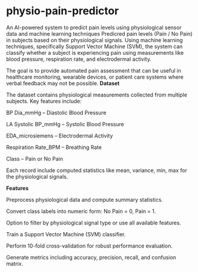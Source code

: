 # physio-pain-predictor
An AI-powered system to predict pain levels using physiological sensor data and machine learning techniques
Predicred pain levels (Pain / No Pain) in subjects based on their physiological signals. Using machine learning techniques, specifically Support Vector Machine (SVM), the system can classify whether a subject is experiencing pain using measurements like blood pressure, respiration rate, and electrodermal activity.

The goal is to provide automated pain assessment that can be useful in healthcare monitoring, wearable devices, or patient care systems where verbal feedback may not be possible.
**Dataset**

The dataset contains physiological measurements collected from multiple subjects. Key features include:

BP Dia_mmHg – Diastolic Blood Pressure

LA Systolic BP_mmHg – Systolic Blood Pressure

EDA_microsiemens – Electrodermal Activity

Respiration Rate_BPM – Breathing Rate

Class – Pain or No Pain

Each record include computed statistics like mean, variance, min, max for the physiological signals.

**Features**

Preprocess physiological data and compute summary statistics.

Convert class labels into numeric form: No Pain = 0, Pain = 1.

Option to filter by physiological signal type or use all available features.

Train a Support Vector Machine (SVM) classifier.

Perform 10-fold cross-validation for robust performance evaluation.

Generate metrics including accuracy, precision, recall, and confusion matrix.
